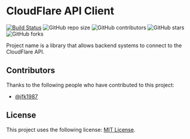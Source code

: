 # CloudFlare API Client

<!--- These are examples. See https://shields.io for others or to customize this set of shields. You might want to include dependencies, project status and licence info here
--->
[![Build Status](https://dev.azure.com/hAPPtic/Cloudflare%20API%20Client/_apis/build/status/jfk1987.cloudflare-api-client?branchName=main)](https://dev.azure.com/hAPPtic/Cloudflare%20API%20Client/_build/latest?definitionId=21&branchName=main)
![GitHub repo size](https://img.shields.io/github/repo-size/jfk1987/cloudflare-api-client)
![GitHub contributors](https://img.shields.io/github/contributors/jfk1987/cloudflare-api-client)
![GitHub stars](https://img.shields.io/github/stars/jfk1987/cloudflare-api-client)
![GitHub forks](https://img.shields.io/github/forks/jfk1987/cloudflare-api-client)

Project name is a library that allows backend systems to connect to the CloudFlare API.

<!--
## Prerequisites

Before you begin, ensure you have met the following requirements:
<!--- These are just example requirements. Add, duplicate or remove as required 
* You have installed the latest version of `<coding_language/dependency/requirement_1>`
* You have a `<Windows/Linux/Mac>` machine. State which OS is supported/which is not.
* You have read `<guide/link/documentation_related_to_project>`.

## Installing <project_name>

To install <project_name>, follow these steps:

Linux and macOS:
```
<install_command>
```

Windows:
```
<install_command>
```
## Using <project_name>

To use <project_name>, follow these steps:

```
<usage_example>
```

Add run commands and examples you think users will find useful. Provide an options reference for bonus points!

## Contributing to <project_name>
<!--- If your README is long or you have some specific process or steps you want contributors to follow, consider creating a separate CONTRIBUTING.md file
To contribute to <project_name>, follow these steps:

1. Fork this repository.
2. Create a branch: `git checkout -b <branch_name>`.
3. Make your changes and commit them: `git commit -m '<commit_message>'`
4. Push to the original branch: `git push origin <project_name>/<location>`
5. Create the pull request.

Alternatively see the GitHub documentation on [creating a pull request](https://help.github.com/en/github/collaborating-with-issues-and-pull-requests/creating-a-pull-request).

-->
## Contributors

Thanks to the following people who have contributed to this project:

* [@jfk1987](https://github.com/jfk1987) 

## License
<!--- If you're not sure which open license to use see https://choosealicense.com/--->

This project uses the following license: [MIT License](https://spdx.org/licenses/MIT.html).